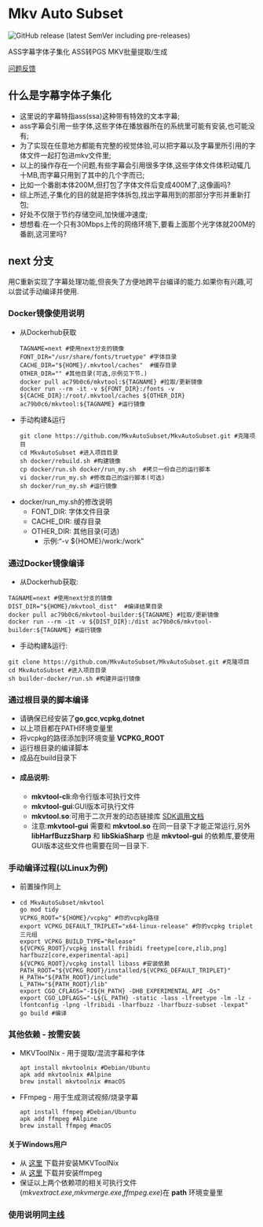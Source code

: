 # Mkv Auto Subset

![GitHub release (latest SemVer including pre-releases)](https://img.shields.io/github/v/release/MkvAutoSubset/MkvAutoSubset?include_prereleases)

ASS字幕字体子集化 ASS转PGS MKV批量提取/生成

[问题反馈](https://bbs.acgrip.com/thread-9070-1-1.html)

## 什么是字幕字体子集化
- 这里说的字幕特指ass(ssa)这种带有特效的文本字幕;
- ass字幕会引用一些字体,这些字体在播放器所在的系统里可能有安装,也可能没有;
- 为了实现在任意地方都能有完整的视觉体验,可以把字幕以及字幕里所引用的字体文件一起打包进mkv文件里;
- 以上的操作存在一个问题,有些字幕会引用很多字体,这些字体文件体积动辄几十MB,而字幕只用到了其中的几个字而已;
- 比如一个番剧本体200M,但打包了字体文件后变成400M了,这像画吗?
- 综上所述,子集化的目的就是把字体拆包,找出字幕用到的那部分字形并重新打包;
- 好处不仅限于节约存储空间,加快缓冲速度;
- 想想看:在一个只有30Mbps上传的网络环境下,要看上面那个光字体就200M的番剧,这河里吗?

## next 分支
用C重新实现了字幕处理功能,但丧失了方便地跨平台编译的能力.如果你有兴趣,可以尝试手动编译并使用.

### Docker镜像使用说明
- 从Dockerhub获取
  ```shell
  TAGNAME=next #使用next分支的镜像
  FONT_DIR="/usr/share/fonts/truetype" #字体目录
  CACHE_DIR="${HOME}/.mkvtool/caches"  #缓存目录
  OTHER_DIR="" #其他目录(可选,示例见下节.)
  docker pull ac79b0c6/mkvtool:${TAGNAME} #拉取/更新镜像
  docker run --rm -it -v ${FONT_DIR}:/fonts -v ${CACHE_DIR}:/root/.mkvtool/caches ${OTHER_DIR} ac79b0c6/mkvtool:${TAGNAME} #运行镜像
  ```
- 手动构建&运行
  ```shell
  git clone https://github.com/MkvAutoSubset/MkvAutoSubset.git #克隆项目
  cd MkvAutoSubset #进入项目目录
  sh docker/rebuild.sh #构建镜像
  cp docker/run.sh docker/run_my.sh  #拷贝一份自己的运行脚本
  vi docker/run_my.sh #修改自己的运行脚本(可选)
  sh docker/run_my.sh #运行镜像
  ```
- docker/run_my.sh的修改说明
  * FONT_DIR: 字体文件目录
  * CACHE_DIR: 缓存目录
  * OTHER_DIR: 其他目录(可选)
    * 示例:“-v ${HOME}/work:/work”

### 通过Docker镜像编译
  - 从Dockerhub获取:
  ```shell
  TAGNAME=next #使用next分支的镜像
  DIST_DIR="${HOME}/mkvtool_dist"  #编译结果目录
  docker pull ac79b0c6/mkvtool-builder:${TAGNAME} #拉取/更新镜像
  docker run --rm -it -v ${DIST_DIR}:/dist ac79b0c6/mkvtool-builder:${TAGNAME} #运行镜像
  ```
  - 手动构建&运行:
  ```shell
  git clone https://github.com/MkvAutoSubset/MkvAutoSubset.git #克隆项目
  cd MkvAutoSubset #进入项目目录
  sh builder-docker/run.sh #构建并运行镜像
  ```

### 通过根目录的脚本编译
- 请确保已经安装了**go**,**gcc**,**vcpkg**,**dotnet**
- 以上项目都在PATH环境变量里
- 将vcpkg的路径添加到环境变量 **VCPKG_ROOT**
- 运行根目录的编译脚本
- 成品在build目录下
- #### 成品说明:
  - __mkvtool-cli__:命令行版本可执行文件
  - __mkvtool-gui__:GUI版本可执行文件
  - __mkvtool.so__:可用于二次开发的动态链接库 [SDK调用文档](mkvlib/sdk/README.md)
  - 注意:__mkvtool-gui__ 需要和 __mkvtool.so__ 在同一目录下才能正常运行,另外 __libHarfBuzzSharp__ 和 __libSkiaSharp__ 也是 __mkvtool-gui__ 的依赖库,要使用GUI版本这些文件也需要在同一目录下.

### 手动编译过程(以Linux为例)
- 前置操作同上
- ```shell
  cd MkvAutoSubset/mkvtool
  go mod tidy
  VCPKG_ROOT="${HOME}/vcpkg" #你的vcpkg路径
  export VCPKG_DEFAULT_TRIPLET="x64-linux-release" #你的vcpkg triplet三元组
  export VCPKG_BUILD_TYPE="Release"
  ${VCPKG_ROOT}/vcpkg install fribidi freetype[core,zlib,png] harfbuzz[core,experimental-api]
  ${VCPKG_ROOT}/vcpkg install libass #安装依赖
  PATH_ROOT="${VCPKG_ROOT}/installed/${VCPKG_DEFAULT_TRIPLET}"
  H_PATH="${PATH_ROOT}/include"
  L_PATH="${PATH_ROOT}/lib"
  export CGO_CFLAGS="-I${H_PATH} -DHB_EXPERIMENTAL_API -Os"
  export CGO_LDFLAGS="-L${L_PATH} -static -lass -lfreetype -lm -lz -lfontconfig -lpng -lfribidi -lharfbuzz -lharfbuzz-subset -lexpat"
  go build #编译
  ```

### 其他依赖 - 按需安装

- MKVToolNix - 用于提取/混流字幕和字体
  ```shell
  apt install mkvtoolnix #Debian/Ubuntu
  apk add mkvtoolnix #Alpine
  brew install mkvtoolnix #macOS
  ```
- FFmpeg - 用于生成测试视频/烧录字幕
  ```shell
  apt install ffmpeg #Debian/Ubuntu
  apk add ffmpeg #Alpine
  brew install ffmpeg #macOS
  ```

#### 关于Windows用户

- 从 [这里](https://www.fosshub.com/MKVToolNix.html) 下载并安装MKVToolNix
- 从 [这里](https://ffmpeg.org/download.html) 下载并安装ffmpeg
- 保证以上两个依赖项的相关可执行文件(_mkvextract.exe_,_mkvmerge.exe_,_ffmpeg.exe_)在 **path** 环境变量里

### 使用说明同[主线](https://github.com/MkvAutoSubset/MkvAutoSubset?tab=readme-ov-file#%E4%B8%80%E9%83%A8%E5%88%86%E4%B8%AD%E6%96%87%E4%BD%BF%E7%94%A8%E8%AF%B4%E6%98%8E%E8%8B%B1%E6%96%87%E5%AE%8C%E6%95%B4%E7%89%88)
